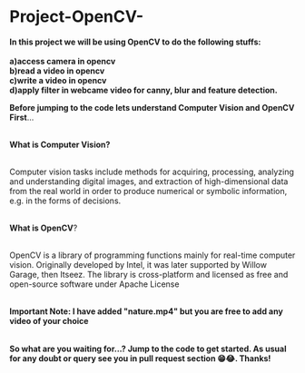 # Project-OpenCV-

<table>
  
**In this project we will be using OpenCV to do the following stuffs:<br></br>
a)access camera in opencv <br>
b)read a video in opencv <br>
c)write a video in opencv <br>
d)apply filter in webcame video for canny, blur and feature detection.** <br>


**Before jumping to the code lets understand Computer Vision and OpenCV First**...<br></br>

**What is Computer Vision?** <br></br>

Computer vision tasks include methods for acquiring, processing, analyzing and understanding digital images,
and extraction of high-dimensional data from the real world in order to produce numerical or symbolic information, e.g. in the forms of decisions.<br></br>


**What is OpenCV**?<br></br>

OpenCV is a library of programming functions mainly for real-time computer vision. Originally developed by Intel, it was later supported by Willow Garage, then Itseez. The library is cross-platform and licensed as free and open-source software under Apache License<br></br>

**Important Note: I have added "nature.mp4" but you are free to add any video of your choice**


</table>

**So what are you waiting for...? Jump to the code to get started. As usual for any doubt or query see you in pull request section 😁😂. Thanks!**


